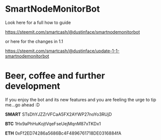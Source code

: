 # SmartNodeMonitorBot

Look here for a full how to guide

https://steemit.com/smartcash/@dustinface/smartnodemonitorbot

or here for the changes in 1.1

https://steemit.com/smartcash/@dustinface/update-1-1-smartnodemonitorbot


# Beer, coffee and further development
If you enjoy the bot and its new features and you are feeling the urge to tip me...go ahead :D

**SMART** STsDhYJZZrVFCaA5FX2AYWP27noYo3RUjD

**BTC** 1Hx9aPhHuKojtVqeFseUejMqnM87xTKDx1

**ETH** 0xFf2ED74286a5686Bc4F4896761718DE0316884fA
